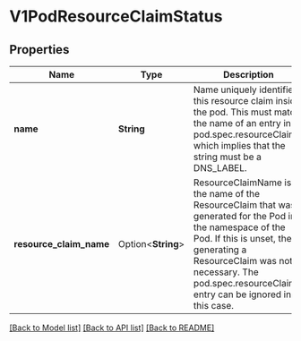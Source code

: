 # V1PodResourceClaimStatus

## Properties

Name | Type | Description | Notes
------------ | ------------- | ------------- | -------------
**name** | **String** | Name uniquely identifies this resource claim inside the pod. This must match the name of an entry in pod.spec.resourceClaims, which implies that the string must be a DNS_LABEL. | 
**resource_claim_name** | Option<**String**> | ResourceClaimName is the name of the ResourceClaim that was generated for the Pod in the namespace of the Pod. If this is unset, then generating a ResourceClaim was not necessary. The pod.spec.resourceClaims entry can be ignored in this case. | [optional]

[[Back to Model list]](../README.md#documentation-for-models) [[Back to API list]](../README.md#documentation-for-api-endpoints) [[Back to README]](../README.md)


